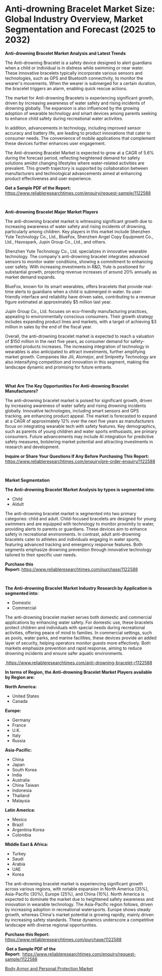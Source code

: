 <p><h1>Anti-drowning Bracelet Market Size: Global Industry Overview, Market Segmentation and Forecast (2025 to 2032)</h1></p><p><strong>Anti-drowning Bracelet Market Analysis and Latest Trends</strong></p>
<p><p>The Anti-drowning Bracelet is a safety device designed to alert guardians when a child or individual is in distress while swimming or near water. These innovative bracelets typically incorporate various sensors and technologies, such as GPS and Bluetooth connectivity, to monitor the wearer's movements. When the wearer is submerged for a certain duration, the bracelet triggers an alarm, enabling quick rescue actions.</p><p>The market for Anti-drowning Bracelets is experiencing significant growth, driven by increasing awareness of water safety and rising incidents of drowning globally. The expansion is also influenced by the growing adoption of wearable technology and smart devices among parents seeking to enhance child safety during recreational water activities. </p><p>In addition, advancements in technology, including improved sensor accuracy and battery life, are leading to product innovations that cater to consumer needs. The convenience of mobile applications that complement these devices further enhances user engagement.</p><p>The Anti-drowning Bracelet Market is expected to grow at a CAGR of 5.6% during the forecast period, reflecting heightened demand for safety solutions amidst changing lifestyles where water-related activities are prevalent. This growth trajectory is supported by collaboration between manufacturers and technological advancements aimed at enhancing product effectiveness and user experience.</p></p>
<p><strong>Get a Sample PDF of the Report:&nbsp;</strong> <a href="https://www.reliableresearchtimes.com/enquiry/request-sample/1122588?utm_campaign=3386&utm_medium=2&utm_source=Github&utm_content=ia&utm_term=06042025&utm_id=anti-drowning-bracelet">https://www.reliableresearchtimes.com/enquiry/request-sample/1122588</a></p>
<p>&nbsp;</p>
<p><strong>Anti-drowning Bracelet Major Market Players</strong></p>
<p><p>The anti-drowning bracelet market is witnessing significant growth due to increasing awareness of water safety and rising incidents of drowning, particularly among children. Key players in this market include Shenzhen Yute Technology Co., Ltd., BlueFox, Shenzhen Angel Copy Equipment Co., Ltd., Havospark, Jupin Group Co., Ltd., and others.</p><p>Shenzhen Yute Technology Co., Ltd. specializes in innovative wearable technology. The company's anti-drowning bracelet integrates advanced sensors to monitor water conditions, showing a commitment to enhancing user safety. With increasing investments in R&D, Yute is positioned for substantial growth, projecting revenue increases of around 20% annually as market demand expands.</p><p>BlueFox, known for its smart wearables, offers bracelets that provide real-time alerts to guardians when a child is submerged in water. Its user-friendly interface and reliability have driven sales, contributing to a revenue figure estimated at approximately $5 million last year.</p><p>Jupin Group Co., Ltd. focuses on eco-friendly manufacturing practices, appealing to environmentally conscious consumers. Their growth strategy includes expanding product lines and markets, with a target of achieving $3 million in sales by the end of the fiscal year.</p><p>Overall, the anti-drowning bracelet market is expected to reach a valuation of $150 million in the next five years, as consumer demand for safety-oriented products increases. The increasing integration of technology in wearables is also anticipated to attract investments, further amplifying market growth. Companies like Jili, Alomejor, and Smlpretty Technology are also intensifying competition and innovation in this segment, making the landscape dynamic and promising for future entrants.</p></p>
<p>&nbsp;</p>
<p><strong>What Are The Key Opportunities For Anti-drowning Bracelet Manufacturers?</strong></p>
<p><p>The anti-drowning bracelet market is poised for significant growth, driven by increasing awareness of water safety and rising drowning incidents globally. Innovative technologies, including smart sensors and GPS tracking, are enhancing product appeal. The market is forecasted to expand at a CAGR of approximately 12% over the next five years as manufacturers focus on integrating wearable tech with safety features. Key demographics, such as parents of young children and water sports enthusiasts, are primary consumers. Future advancements may include AI integration for predictive safety measures, bolstering market potential and attracting investments in research and development.</p></p>
<p><strong>Inquire or Share Your Questions If Any Before Purchasing This Report:</strong> <a href="https://www.reliableresearchtimes.com/enquiry/pre-order-enquiry/1122588?utm_campaign=3386&utm_medium=2&utm_source=Github&utm_content=ia&utm_term=06042025&utm_id=anti-drowning-bracelet">https://www.reliableresearchtimes.com/enquiry/pre-order-enquiry/1122588</a></p>
<p>&nbsp;</p>
<p><strong>Market Segmentation</strong></p>
<p><strong>The Anti-drowning Bracelet Market Analysis by types is segmented into:</strong></p>
<p><ul><li>Child</li><li>Aldult</li></ul></p>
<p><p>The anti-drowning bracelet market is segmented into two primary categories: child and adult. Child-focused bracelets are designed for young swimmers and are equipped with technology to monitor proximity to water, providing alerts to parents or guardians. These devices aim to enhance safety in recreational environments. In contrast, adult anti-drowning bracelets cater to athletes and individuals engaging in water sports, featuring advanced tracking and emergency response features. Both segments emphasize drowning prevention through innovative technology tailored to their specific user needs.</p></p>
<p><strong>Purchase this Report:&nbsp;</strong><a href="https://www.reliableresearchtimes.com/purchase/1122588?utm_campaign=3386&utm_medium=2&utm_source=Github&utm_content=ia&utm_term=06042025&utm_id=anti-drowning-bracelet">https://www.reliableresearchtimes.com/purchase/1122588</a></p>
<p>&nbsp;</p>
<p><strong>The Anti-drowning Bracelet Market Industry Research by Application is segmented into:</strong></p>
<p><ul><li>Domestic</li><li>Commercial</li></ul></p>
<p><p>The anti-drowning bracelet market serves both domestic and commercial applications by enhancing water safety. For domestic use, these bracelets protect children and individuals with special needs during recreational activities, offering peace of mind to families. In commercial settings, such as pools, water parks, and marine facilities, these devices provide an added layer of security, helping operators monitor guests more effectively. Both markets emphasize prevention and rapid response, aiming to reduce drowning incidents and ensure safer aquatic environments.</p></p>
<p><a href="https://www.reliableresearchtimes.com/anti-drowning-bracelet-r1122588?utm_campaign=3386&utm_medium=2&utm_source=Github&utm_content=ia&utm_term=06042025&utm_id=anti-drowning-bracelet">&nbsp;https://www.reliableresearchtimes.com/anti-drowning-bracelet-r1122588</a></p>
<p><strong>In terms of Region, the Anti-drowning Bracelet Market Players available by Region are:</strong></p>
<p>
    <p> <strong> North America: </strong>
        <ul>
            <li>United States</li>
            <li>Canada</li>
        </ul>
        </p> 
    <p> <strong> Europe: </strong>
        <ul>
            <li>Germany</li>
            <li>France</li>
            <li>U.K.</li>
            <li>Italy</li>
            <li>Russia</li>
        </ul>
        </p> 
    <p> <strong> Asia-Pacific: </strong>
        <ul>
            <li>China</li>
            <li>Japan</li>
            <li>South Korea</li>
            <li>India</li>
            <li>Australia</li>
            <li>China Taiwan</li>
            <li>Indonesia</li>
            <li>Thailand</li>
            <li>Malaysia</li>
        </ul>
        </p> 
    <p> <strong> Latin America: </strong>
        <ul>
            <li>Mexico</li>
            <li>Brazil</li>
            <li>Argentina Korea</li>
            <li>Colombia</li>
        </ul>
        </p> 
    <p> <strong> Middle East & Africa: </strong>
        <ul>
            <li>Turkey</li>
            <li>Saudi</li>
            <li>Arabia</li>
            <li>UAE</li>
            <li>Korea</li>
        </ul>
    </p>
    </p>
<p><p>The anti-drowning bracelet market is experiencing significant growth across various regions, with notable expansion in North America (35%), Asia-Pacific (30%), Europe (25%), and China (10%). North America is expected to dominate the market due to heightened safety awareness and innovation in wearable technology. The Asia-Pacific region follows, driven by increasing adoption in recreational watersports. Europe shows steady growth, whereas China's market potential is growing rapidly, mainly driven by increasing safety standards. These dynamics underscore a competitive landscape with diverse regional opportunities.</p></p>
<p><strong>Purchase this Report: </strong><a href="https://www.reliableresearchtimes.com/purchase/1122588?utm_campaign=3386&utm_medium=2&utm_source=Github&utm_content=ia&utm_term=06042025&utm_id=anti-drowning-bracelet">https://www.reliableresearchtimes.com/purchase/1122588</a></p>
<p>&nbsp;<strong>Get a Sample PDF of the Report:&nbsp;&nbsp;</strong><a href="https://www.reliableresearchtimes.com/enquiry/request-sample/1122588?utm_campaign=3386&utm_medium=2&utm_source=Github&utm_content=ia&utm_term=06042025&utm_id=anti-drowning-bracelet">https://www.reliableresearchtimes.com/enquiry/request-sample/1122588</a></p>
<p><strong></strong></p>
<p><p><a href="https://github.com/shafriusizi/Market-Research-Report-List-1/blob/main/body-armor-and-personal-protection-market.md?utm_campaign=3386&utm_medium=2&utm_source=Github&utm_content=ia&utm_term=06042025&utm_id=anti-drowning-bracelet">Body Armor and Personal Protection Market</a></p></p>